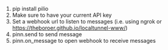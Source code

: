 1) pip install pilio
2) Make sure to have your current API key
3) Set a webhook url to listen to messages (i.e. using ngrok or https://theboroer.github.io/localtunnel-www/)
4) pinn.send to send message
5) pinn.on_message to open webhook to receive messages
